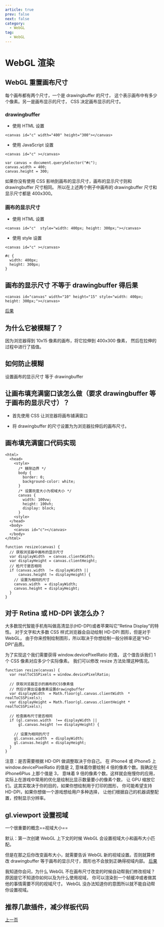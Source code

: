 ```yaml
---
article: true
prev: false
next: false
category:
  - WebGL
tag:
  - WebGL
---
```


# WebGL 渲染

<!-- more -->

## WebGL 重置画布尺寸

每个画布都有两个尺寸，一个是 drawingbuffer 的尺寸， 这个表示画布中有多少个像素。另一是画布显示的尺寸， CSS 决定画布显示的尺寸。

### drawingbuffer

- 使用 HTML 设置

```html:no-line-numbers
<canvas id="c" width="400" height="300"></canvas>
```

- 使用 JavaScript 设置

```html:no-line-numbers
<canvas id="c" ></canvas>
```

```js:no-line-numbers
var canvas = document.querySelector("#c");
canvas.width = 400;
canvas.height = 300;
```

如果你没有使用 CSS 影响到画布的显示尺寸，画布的显示尺寸则和 drawingbuffer 尺寸相同。 所以在上述两个例子中画布的 drawingbuffer 尺寸和显示尺寸都是 400x300。

### 画布的显示尺寸

- 使用 HTML 设置

```html:no-line-numbers
<canvas id="c"  style="width: 400px; height: 300px;"></canvas>
```

- 使用 style 设置

```html:no-line-numbers
<canvas id="c" ></canvas>
```

```css:no-line-numbers
#c {
  width: 400px;
  height: 300px;
}
```

## 画布的显示尺寸 不等于 drawingbuffer 得后果

```html:no-line-numbers
<canvas id="canvas" width="10" height="15" style="width: 400px; height: 300px;"></canvas>
```

[后果](https://webglfundamentals.org/webgl/webgl-10x15-canvas-400x300-css.html)

## 为什么它被模糊了？

因为浏览器得到 10x15 像素的画布，将它拉伸到 400x300 像素， 然后在拉伸的过程中进行了插值。

## 如何防止模糊

设置画布的显示尺寸 等于 drawingbuffer

## 让画布填充满窗口该怎么做（要求 drawingbuffer 等于画布的显示尺寸）？

- 首先使用 CSS 让浏览器将画布铺满窗口

- 将 drawingbuffer 的尺寸设置为为浏览器拉伸后的画布尺寸。

## 画布填充满窗口代码实现

```html:no-line-numbers
<html>
  <head>
    <style>
      /* 移除边界 */
      body {
        border: 0;
        background-color: white;
      }
      /* 设置欢度大小为视域大小 */
      canvas {
        width: 100vw;
        height: 100vh;
        display: block;
      }
    <style>
  </head>
  <body>
    <canvas id="c"></canvas>
  </body>
</html>
```

```js:no-line-numbers
function resize(canvas) {
  // 获取浏览器中画布的显示尺寸
  var displayWidth  = canvas.clientWidth;
  var displayHeight = canvas.clientHeight;
  // 检尺寸是否相同
  if (canvas.width  != displayWidth ||
      canvas.height != displayHeight) {
    // 设置为相同的尺寸
    canvas.width  = displayWidth;
    canvas.height = displayHeight;
  }
}
```

## 对于 Retina 或 HD-DPI 该怎么办？

大多数现代智能手机有叫做高清显示(HD-DPI)或者苹果叫它“Retina Display”的特性。 对于文字和大多数 CSS 样式浏览器会自动绘制 HD-DPI 图形，但是对于 WebGL， 由于你来控制绘制图形，所以取决于你想绘制一般分辨率还是“HD-DPI”品质。

为了实现这个我们需要获得 window.devicePixelRatio 的值， 这个值告诉我们 1 个 CSS 像素对应多少个实际像素。 我们可以修改 resize 方法处理这种情况。

```js:no-line-numbers
function resize(canvas) {
  var realToCSSPixels = window.devicePixelRatio;

  // 获取浏览器显示的画布的CSS像素值
  // 然后计算出设备像素设置drawingbuffer
  var displayWidth  = Math.floor(gl.canvas.clientWidth  * realToCSSPixels);
  var displayHeight = Math.floor(gl.canvas.clientHeight * realToCSSPixels);

  // 检查画布尺寸是否相同
  if (gl.canvas.width  !== displayWidth ||
      gl.canvas.height !== displayHeight) {

    // 设置为相同的尺寸
    gl.canvas.width  = displayWidth;
    gl.canvas.height = displayHeight;
  }
}
```

注意：是否需要根据 HD-DPI 做调整取决于你自己。 在 iPhone4 或 iPhone5 上 window.devicePixelRatio 的值是 2, 意味着你要绘制 4 倍的像素个数。我确定在 iPhone6Plus 上那个值是 3， 意味着 9 倍的像素个数。这样就会拖慢你的应用， 实际上在游戏中常用的优化是绘制比显示数量要小的像素个数， 让 GPU 缩放它们。这其实取决于你的目的，如果你想绘制用于打印的图形， 你可能希望支持 HD-DPI，如果你想做一个游戏想给用户多种选择， 让他们根据自己的机器调整配置，控制显示分辨率。

## gl.viewport 设置视域

一个很重要的概念==视域大小==

默认：第一次创建 WebGL 上下文的时候 WebGL 会设置视域大小和画布大小匹配。

但是在那之后你改变画布大小，就需要告诉 WebGL 新的视域设置。否则就算修改 drawingbuffer 等于画布的显示尺寸，图形也不会放到正确得视域内部。
[后果](https://webglfundamentals.org/webgl/webgl-resize-canvas.html)

我知道你会问，为什么 WebGL 不在画布尺寸改变的时候自动帮我们修改视域？ 原因是它不知道你如何以及为什么使用视域， 你可以渲染到一个帧缓冲或者做其他的事情需要不同的视域尺寸。 WebGL 没办法知道你的意图所以就不能自动帮你设置视域。

## 推荐几款插件，减少样板代码

[上一页](./1.md)
